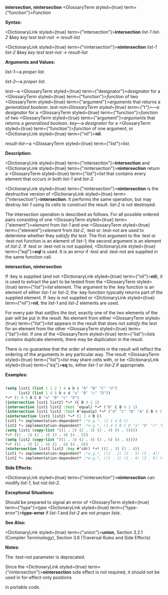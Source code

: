 **intersection, nintersection** <GlossaryTerm styled={true} term={"function"}><i>Function</i></GlossaryTerm> 



**Syntax:** 



<DictionaryLink styled={true} term={"intersection"}><b>intersection</b></DictionaryLink> *list-1 list-2* &amp;key *key test test-not → result-list* 



<DictionaryLink styled={true} term={"nintersection"}><b>nintersection</b></DictionaryLink> *list-1 list-2* &amp;key *key test test-not → result-list* 



**Arguments and Values:** 



*list-1*—a *proper list*. 



*list-2*—a *proper list*. 



*test*—a <GlossaryTerm styled={true} term={"designator"}><i>designator</i></GlossaryTerm> for a <GlossaryTerm styled={true} term={"function"}><i>function</i></GlossaryTerm> of two <GlossaryTerm styled={true} term={"argument"}><i>arguments</i></GlossaryTerm> that returns a *generalized boolean*. *test-not<GlossaryTerm styled={true} term={"t"}><i>—a </i></GlossaryTerm>designator* for a <GlossaryTerm styled={true} term={"function"}><i>function</i></GlossaryTerm> of two <GlossaryTerm styled={true} term={"argument"}><i>arguments</i></GlossaryTerm> that returns a *generalized boolean*. *key*—a *designator* for a <GlossaryTerm styled={true} term={"function"}><i>function</i></GlossaryTerm> of one argument, or <DictionaryLink styled={true} term={"nil"}><b>nil</b></DictionaryLink>. 



*result-list*—a <GlossaryTerm styled={true} term={"list"}><i>list</i></GlossaryTerm>. 



**Description:** 



<DictionaryLink styled={true} term={"intersection"}><b>intersection</b></DictionaryLink> and <DictionaryLink styled={true} term={"nintersection"}><b>nintersection</b></DictionaryLink> return a <GlossaryTerm styled={true} term={"list"}><i>list</i></GlossaryTerm> that contains every element that occurs in both *list-1* and *list-2*. 



<DictionaryLink styled={true} term={"nintersection"}><b>nintersection</b></DictionaryLink> is the destructive version of <DictionaryLink styled={true} term={"intersection"}><b>intersection</b></DictionaryLink>. It performs the same operation, but may destroy *list-1* using its cells to construct the result. *list-2* is not destroyed. 



The intersection operation is described as follows. For all possible ordered pairs consisting of one <GlossaryTerm styled={true} term={"element"}><i>element</i></GlossaryTerm> from *list-1* and one <GlossaryTerm styled={true} term={"element"}><i>element</i></GlossaryTerm> from *list-2*, :test or :test-not are used to determine whether they *satisfy the test*. The first argument to the :test or :test-not function is an element of *list-1*; the second argument is an element of *list-2*. If :test or :test-not is not supplied, <DictionaryLink styled={true} term={"eql"}><b>eql</b></DictionaryLink> is used. It is an error if :test and :test-not are supplied in the same function call. 







 



 



**intersection, nintersection** 



If :key is supplied (and not <DictionaryLink styled={true} term={"nil"}><b>nil</b></DictionaryLink>), it is used to extract the part to be tested from the <GlossaryTerm styled={true} term={"list"}><i>list</i></GlossaryTerm> element. The argument to the :key function is an element of either *list-1* or *list-2*; the :key function typically returns part of the supplied element. If :key is not supplied or <DictionaryLink styled={true} term={"nil"}><b>nil</b></DictionaryLink>, the *list-1* and *list-2* elements are used. 



For every pair that *satifies the test*, exactly one of the two elements of the pair will be put in the result. No element from either <GlossaryTerm styled={true} term={"list"}><i>list</i></GlossaryTerm> appears in the result that does not *satisfy the test* for an element from the other <GlossaryTerm styled={true} term={"list"}><i>list</i></GlossaryTerm>. If one of the <GlossaryTerm styled={true} term={"list"}><i>lists</i></GlossaryTerm> contains duplicate elements, there may be duplication in the result. 



There is no guarantee that the order of elements in the result will reflect the ordering of the arguments in any particular way. The result <GlossaryTerm styled={true} term={"list"}><i>list</i></GlossaryTerm> may share cells with, or be <DictionaryLink styled={true} term={"eq"}><b>eq</b></DictionaryLink> to, either *list-1* or *list-2* if appropriate. 



**Examples:**
```lisp

(setq list1 (list 1 1 2 3 4 a b c "A" "B" "C" "d") 
      list2 (list 1 4 5 b c d "a" "B" "c" "D")) 
*→* (1 4 5 B C D "a" "B" "c" "D") 
(intersection list1 list2) *→* (C B 4 1 1) 
(intersection list1 list2 :test ’equal) *→* ("B" C B 4 1 1) 
(intersection list1 list2 :test #’equalp) *→* ("d" "C" "B" "A" C B 4 1 1) 
(nintersection list1 list2) *→* (1 1 4 B C) 
list1 *→ implementation-dependent* ;*e.g.*, (1 1 4 B C) 
list2 *→ implementation-dependent* ;*e.g.*, (1 4 5 B C D "a" "B" "c" "D") 
(setq list1 (copy-list ’((1 . 2) (2 . 3) (3 . 4) (4 . 5)))) 
*→* ((1 . 2) (2 . 3) (3 . 4) (4 . 5)) 
(setq list2 (copy-list ’((1 . 3) (2 . 4) (3 . 6) (4 . 8)))) 
*→* ((1 . 3) (2 . 4) (3 . 6) (4 . 8)) 
(nintersection list1 list2 :key #’cdr) *→* ((2 . 3) (3 . 4)) 
list1 *→ implementation-dependent* ;*e.g.*, ((1 . 2) (2 . 3) (3 . 4)) 
list2 *→ implementation-dependent* ;*e.g.*, ((1 . 3) (2 . 4) (3 . 6) (4 . 8)) 

```
**Side Effects:** 



<DictionaryLink styled={true} term={"nintersection"}><b>nintersection</b></DictionaryLink> can modify *list-1*, but not *list-2*. 



**Exceptional Situations:** 



Should be prepared to signal an error of <GlossaryTerm styled={true} term={"type"}><i>type</i></GlossaryTerm> <DictionaryLink styled={true} term={"type-error"}><b>type-error</b></DictionaryLink> if *list-1* and *list-2* are not *proper lists*. 



**See Also:** 



<DictionaryLink styled={true} term={"union"}><b>union</b></DictionaryLink>, Section 3.2.1 (Compiler Terminology), Section 3.6 (Traversal Rules and Side Effects) 



**Notes:** 



The :test-not parameter is deprecated. 



Since the <DictionaryLink styled={true} term={"nintersection"}><b>nintersection</b></DictionaryLink> side effect is not required, it should not be used in for-effect-only positions 



 



 



in portable code. 



